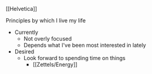[[Helvetica]]

Principles by which I live my life
- Currently 
	- Not overly focused
	- Depends what I've been most interested in lately 
- Desired 
	- Look forward to spending time on things 
		- [[Zettels/Energy]] 